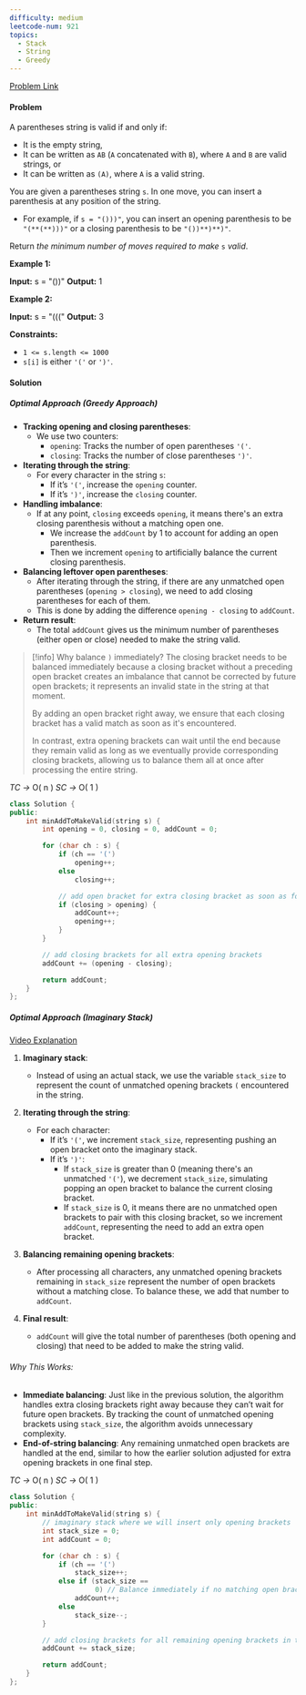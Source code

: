```yaml
---
difficulty: medium
leetcode-num: 921
topics:
  - Stack
  - String
  - Greedy
---
```

[Problem Link](https://leetcode.com/problems/minimum-add-to-make-parentheses-valid/)

#### Problem
A parentheses string is valid if and only if:

- It is the empty string,
- It can be written as `AB` (`A` concatenated with `B`), where `A` and `B` are valid strings, or
- It can be written as `(A)`, where `A` is a valid string.

You are given a parentheses string `s`. In one move, you can insert a parenthesis at any position of the string.

- For example, if `s = "()))"`, you can insert an opening parenthesis to be `"(**(**)))"` or a closing parenthesis to be `"())**)**)"`.

Return _the minimum number of moves required to make_ `s` _valid_.

**Example 1:**

**Input:** s = "())"
**Output:** 1

**Example 2:**

**Input:** s = "((("
**Output:** 3

**Constraints:**

- `1 <= s.length <= 1000`
- `s[i]` is either `'('` or `')'`.

#### Solution
##### Optimal Approach (Greedy Approach)

- **Tracking opening and closing parentheses**:
    - We use two counters:
        - `opening`: Tracks the number of open parentheses `'('`.
        - `closing`: Tracks the number of close parentheses `')'`.
- **Iterating through the string**:  
    - For every character in the string `s`:
        - If it’s `'('`, increase the `opening` counter.
        - If it’s `')'`, increase the `closing` counter.
- **Handling imbalance**:
    - If at any point, `closing` exceeds `opening`, it means there's an extra closing parenthesis without a matching open one.
        - We increase the `addCount` by 1 to account for adding an open parenthesis.
        - Then we increment `opening` to artificially balance the current closing parenthesis.
- **Balancing leftover open parentheses**:
    - After iterating through the string, if there are any unmatched open parentheses (`opening > closing`), we need to add closing parentheses for each of them.
    - This is done by adding the difference `opening - closing` to `addCount`.
- **Return result**:
    - The total `addCount` gives us the minimum number of parentheses (either open or close) needed to make the string valid.


> [!info] Why balance `)` immediately?
> The closing bracket needs to be balanced immediately because a closing bracket without a preceding open bracket creates an imbalance that cannot be corrected by future open brackets; it represents an invalid state in the string at that moment.
> 
> By adding an open bracket right away, we ensure that each closing bracket has a valid match as soon as it's encountered.
> 
> In contrast, extra opening brackets can wait until the end because they remain valid as long as we eventually provide corresponding closing brackets, allowing us to balance them all at once after processing the entire string.


*TC ->* O( n )
*SC ->* O( 1 )

```cpp title=Code
class Solution {
public:
    int minAddToMakeValid(string s) {
        int opening = 0, closing = 0, addCount = 0;

        for (char ch : s) {
            if (ch == '(')
                opening++;
            else
                closing++;

            // add open bracket for extra closing bracket as soon as found
            if (closing > opening) {
                addCount++;
                opening++;
            }
        }

        // add closing brackets for all extra opening brackets
        addCount += (opening - closing);

        return addCount;
    }
};
```

##### Optimal Approach (Imaginary Stack)
[Video Explanation](https://youtu.be/lIdHFWyIrYE)

1. **Imaginary stack**:
    
    - Instead of using an actual stack, we use the variable `stack_size` to represent the count of unmatched opening brackets `(` encountered in the string.
2. **Iterating through the string**:
    
    - For each character:
        - If it’s `'('`, we increment `stack_size`, representing pushing an open bracket onto the imaginary stack.
        - If it’s `')'`:
            - If `stack_size` is greater than 0 (meaning there's an unmatched `'('`), we decrement `stack_size`, simulating popping an open bracket to balance the current closing bracket.
            - If `stack_size` is 0, it means there are no unmatched open brackets to pair with this closing bracket, so we increment `addCount`, representing the need to add an extra open bracket.
3. **Balancing remaining opening brackets**:
    
    - After processing all characters, any unmatched opening brackets remaining in `stack_size` represent the number of open brackets without a matching close. To balance these, we add that number to `addCount`.
4. **Final result**:
    
    - `addCount` will give the total number of parentheses (both opening and closing) that need to be added to make the string valid.

###### Why This Works:

- **Immediate balancing**: Just like in the previous solution, the algorithm handles extra closing brackets right away because they can’t wait for future open brackets. By tracking the count of unmatched opening brackets using `stack_size`, the algorithm avoids unnecessary complexity.
- **End-of-string balancing**: Any remaining unmatched open brackets are handled at the end, similar to how the earlier solution adjusted for extra opening brackets in one final step.

*TC ->* O( n )
*SC ->* O( 1 )

```cpp title=Code
class Solution {
public:
    int minAddToMakeValid(string s) {
        // imaginary stack where we will insert only opening brackets
        int stack_size = 0;
        int addCount = 0;

        for (char ch : s) {
            if (ch == '(')
                stack_size++;
            else if (stack_size ==
                     0) // Balance immediately if no matching open bracket
                addCount++;
            else
                stack_size--;
        }

        // add closing brackets for all remaining opening brackets in the stack
        addCount += stack_size;

        return addCount;
    }
};
```
